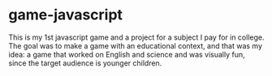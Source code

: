 # game-javascript

This is my 1st javascript game and a project for a subject I pay for in college. The goal was to make a game with an educational context, and that was my idea: a game that worked on English and science and was visually fun, since the target audience is younger children.
